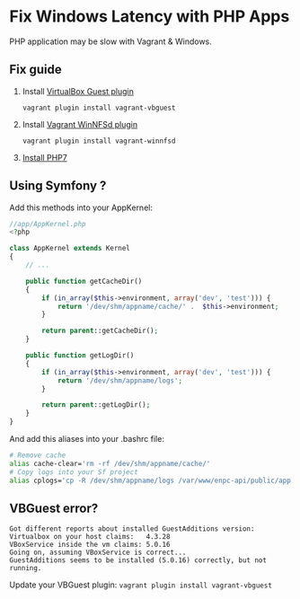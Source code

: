 # Fix Windows Latency with PHP Apps

PHP application may be slow with Vagrant & Windows.

## Fix guide

1. Install [VirtualBox Guest plugin](https://github.com/dotless-de/vagrant-vbguest)

     ```
     vagrant plugin install vagrant-vbguest
     ```

2. Install [Vagrant WinNFSd plugin](https://github.com/winnfsd/vagrant-winnfsd)

    ```
    vagrant plugin install vagrant-winnfsd
    ```

3. [Install PHP7](php7.md)


## Using Symfony ?

Add this methods into your AppKernel:

```php
//app/AppKernel.php
<?php

class AppKernel extends Kernel
{
    // ...

    public function getCacheDir()
    {
        if (in_array($this->environment, array('dev', 'test'))) {
            return '/dev/shm/appname/cache/' .  $this->environment;
        }

        return parent::getCacheDir();
    }

    public function getLogDir()
    {
        if (in_array($this->environment, array('dev', 'test'))) {
            return '/dev/shm/appname/logs';
        }

        return parent::getLogDir();
    }
}
```

And add this aliases into your .bashrc file:

```sh
# Remove cache
alias cache-clear='rm -rf /dev/shm/appname/cache/'
# Copy logs into your Sf project
alias cplogs='cp -R /dev/shm/appname/logs /var/www/enpc-api/public/app'
```


## VBGuest error?

```
Got different reports about installed GuestAdditions version:
Virtualbox on your host claims:   4.3.28
VBoxService inside the vm claims: 5.0.16
Going on, assuming VBoxService is correct...
GuestAdditions seems to be installed (5.0.16) correctly, but not running.
```

Update your VBGuest plugin: `vagrant plugin install vagrant-vbguest`
